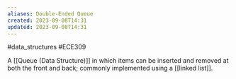 ```yaml
---
aliases: Double-Ended Queue
created: 2023-09-08T14:31
updated: 2023-09-08T14:31
---
```

#data_structures #ECE309 

A [[Queue (Data Structure)]] in which items can be inserted and removed at both the front and back; commonly implemented using a [[linked list]].